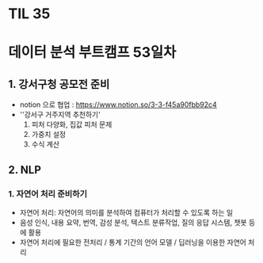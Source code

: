 # TIL 35

# 데이터 분석 부트캠프 53일차

## 1. 강서구청 공모전 준비

- notion 으로 협업 : https://www.notion.so/3-3-f45a90fbb92c4
- ''강서구 거주지역 추천하기' 
  1. 피처 다양화, 집값 피처 문제
  2. 가중치 설정 
  3. 수식 계산

## 2. NLP

### 1. 자연어 처리 준비하기

- 자연어 처리: 자연어의 의미를 분석하여 컴퓨터가 처리할 수 있도록 하는 일
- 음성 인식, 내용 요약, 번역, 감성 분석, 텍스트 분류작업, 질의 응답 시스템, 챗봇 등에 활용
- 자연어 처리에 필요한 전처리 / 통계 기간의 언어 모델 / 딥러닝을 이용한 자연어 처리

